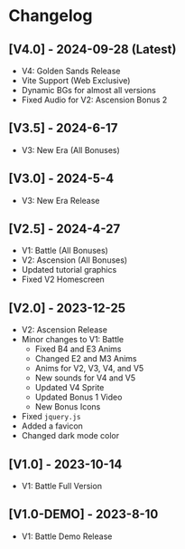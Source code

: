 # Changelog

## [V4.0] - 2024-09-28 (Latest)
* V4: Golden Sands Release
* Vite Support (Web Exclusive)
* Dynamic BGs for almost all versions
* Fixed Audio for V2: Ascension Bonus 2

## [V3.5] - 2024-6-17
* V3: New Era (All Bonuses)

## [V3.0] - 2024-5-4
* V3: New Era Release

## [V2.5] - 2024-4-27
* V1: Battle (All Bonuses)
* V2: Ascension (All Bonuses)
* Updated tutorial graphics
* Fixed V2 Homescreen

## [V2.0] - 2023-12-25
* V2: Ascension Release
* Minor changes to V1: Battle
    * Fixed B4 and E3 Anims
    * Changed E2 and M3 Anims
    * Anims for V2, V3, V4, and V5
    * New sounds for V4 and V5
    * Updated V4 Sprite
    * Updated Bonus 1 Video
    * New Bonus Icons
* Fixed `jquery.js`
* Added a favicon
* Changed dark mode color

## [V1.0] - 2023-10-14
* V1: Battle Full Version

## [V1.0-DEMO] - 2023-8-10
* V1: Battle Demo Release